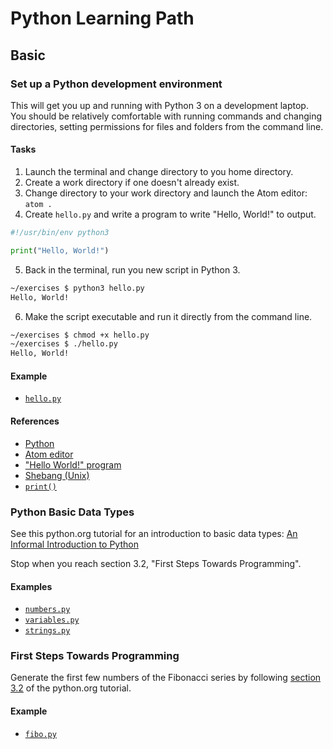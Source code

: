 # Python Learning Path

## Basic

### Set up a Python development environment

This will get you up and running with Python 3 on a development laptop. You should be relatively comfortable with running commands and changing directories, setting permissions for files and folders from the command line.

#### Tasks

1. Launch the terminal and change directory to you home directory.
2. Create a work directory if one doesn't already exist.
3. Change directory to your work directory and launch the Atom editor: `atom .`
4. Create `hello.py` and write a program to write "Hello, World!" to output.

  ```python
  #!/usr/bin/env python3

  print("Hello, World!")
  ```

5. Back in the terminal, run you new script in Python 3.

  ```sh
  ~/exercises $ python3 hello.py
  Hello, World!
  ```

6. Make the script executable and run it directly from the command line.

  ```sh
  ~/exercises $ chmod +x hello.py
  ~/exercises $ ./hello.py
  Hello, World!
  ```

#### Example

- [`hello.py`](basic/hello.py)

#### References

- [Python](https://www.python.org)
- [Atom editor](https://atom.io)
- ["Hello World!" program](https://en.wikipedia.org/wiki/%22Hello,_World!%22_program)
- [Shebang (Unix)](https://en.wikipedia.org/wiki/Shebang_(Unix))
- [`print()`](https://docs.python.org/3.5/library/functions.html#print)

### Python Basic Data Types

See this python.org tutorial for an introduction to basic data types: [An Informal Introduction to Python](https://docs.python.org/3/tutorial/introduction.html)

Stop when you reach section 3.2, "First Steps Towards Programming".

#### Examples
- [`numbers.py`](basic/numbers.py)
- [`variables.py`](basic/variables.py)
- [`strings.py`](basic/strings.py)

### First Steps Towards Programming

Generate the first few numbers of the Fibonacci series by following [section 3.2](https://docs.python.org/3/tutorial/introduction.html#first-steps-towards-programming) of the python.org tutorial.

#### Example
- [`fibo.py`](basic/fibo.py)
